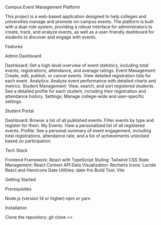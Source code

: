 Campus Event Management Platform

This project is a web-based application designed to help colleges and universities manage and promote on-campus events.
The platform is built with a dual-role system, providing a robust interface for administrators to create, track, and analyze events, 
as well as a user-friendly dashboard for students to discover and engage with events.

Features

Admin Dashboard

Dashboard: Get a high-level overview of event statistics, including total events, registrations, attendance, and average ratings.
Event Management: Create, edit, publish, or cancel events. View detailed registration lists for each event.
Analytics: Analyze event performance with detailed charts and metrics.
Student Management: View, search, and sort registered students. See a detailed profile for each student, including their registration and attendance history.
Settings: Manage college-wide and user-specific settings.

Student Portal

Dashboard: Browse a list of all published events. Filter events by type and register for them.
My Events: View a personalized list of all registered events.
Profile: See a personal summary of event engagement, including total registrations, attendance rate, 
and a list of achievements unlocked based on participation.

Tech Stack

Frontend Framework: React with TypeScript
Styling: Tailwind CSS
State Management: React Context API
Data Visualization: Recharts
Icons: Lucide React and Heroicons
Date Utilities: date-fns
Build Tool: Vite

Getting Started

Prerequisites

Node.js (version 14 or higher)
npm or yarn

Installation

Clone the repository:
git clone <>
